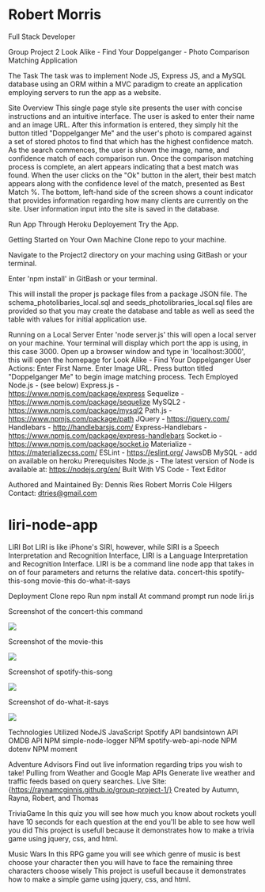 # Robert Morris
Full Stack Developer


Group Project 2
Look Alike - Find Your Doppelganger - Photo Comparison Matching Application

The Task
The task was to implement Node JS, Express JS, and a MySQL database using an ORM within a MVC paradigm to create an application employing servers to run the app as a website.

Site Overview
This single page style site presents the user with concise instructions and an intuitive interface. The user is asked to enter their name and an image URL. After this information is entered, they simply hit the button titled "Doppelganger Me" and the user's photo is compared against a set of stored photos to find that which has the highest confidence match. As the search commences, the user is shown the image, name, and confidence match of each comparison run. Once the comparison matching process is complete, an alert appears indicating that a best match was found. When the user clicks on the "Ok" button in the alert, their best match appears along with the confidence level of the match, presented as Best Match %. The bottom, left-hand side of the screen shows a count indicator that provides information regarding how many clients are currently on the site. User information input into the site is saved in the database.

Run App Through Heroku Deployement
Try the App.

Getting Started on Your Own Machine
Clone repo to your machine.

Navigate to the Project2 directory on your maching using GitBash or your terminal.

Enter 'npm install' in GitBash or your terminal.

This will install the proper js package files from a package JSON file.
The schema_photolibaries_local.sql and seeds_photolibraries_local.sql files are provided so that you may create the database and table as well as seed the table with values for initial application use.

Running on a Local Server
Enter 'node server.js' this will open a local server on your machine.
Your terminal will display which port the app is using, in this case 3000.
Open up a browser window and type in 'localhost:3000', this will open the homepage for Look Alike - Find Your Doppelganger
User Actions:
Enter First Name.
Enter Image URL.
Press button titled "Doppelganger Me" to begin image matching process.
Tech Employed
Node.js - (see below)
Express.js - https://www.npmjs.com/package/express
Sequelize - https://www.npmjs.com/package/sequelize
MySQL2 - https://www.npmjs.com/package/mysql2
Path.js - https://www.npmjs.com/package/path
JQuery - https://jquery.com/
Handlebars - http://handlebarsjs.com/
Express-Handlebars - https://www.npmjs.com/package/express-handlebars
Socket.io - https://www.npmjs.com/package/socket.io
Materialize - https://materializecss.com/
ESLint - https://eslint.org/
JawsDB MySQL - add on available on heroku
Prerequisites
Node.js - The latest version of Node is available at: https://nodejs.org/en/
Built With
VS Code - Text Editor

Authored and Maintained By:
Dennis Ries
Robert Morris
Cole Hilgers
Contact: dtries@gmail.com


# liri-node-app
LIRI Bot
LIRI is like iPhone's SIRI, however, while SIRI is a Speech Interpretation and Recognition Interface, LIRI is a Language Interpretation and Recognition Interface. LIRI is be a command line node app that takes in on of four parameters and returns the relative data.
concert-this spotify-this-song movie-this do-what-it-says

Deployment
Clone repo
Run npm install
At command prompt run node liri.js <pass in an instruction from above>

Screenshot of the concert-this command

![ ](images/concertthis.png)

Screenshot of the movie-this

![ ](images/moviethis.png)

Screenshot of spotify-this-song

![ ](images/spotify.png)

Screenshot of do-what-it-says

![ ](images/dowhatitsays.png)

Technologies Utilized
NodeJS
JavaScript
Spotify API
bandsintown API
OMDB API
NPM simple-node-logger
NPM spotify-web-api-node
NPM dotenv
NPM moment

Adventure Advisors
Find out live information regarding trips you wish to take!
Pulling from Weather and Google Map APIs
Generate live weather and traffic feeds based on query searches.
Live Site: {https://raynamcginnis.github.io/group-project-1/} Created by Autumn, Rayna, Robert, and Thomas


TriviaGame
In this quiz you will see how much you know about rockets youll have 10 seconds for each question at the end you'll be able to see how well you did This project is usefull because it demonstrates how to make a trivia game using jquery, css, and html.

Music Wars
In this RPG game you will see which genre of music is best choose your character then you will have to face the remaining three characters choose wisely This project is usefull because it demonstrates how to make a simple game using jquery, css, and html.
